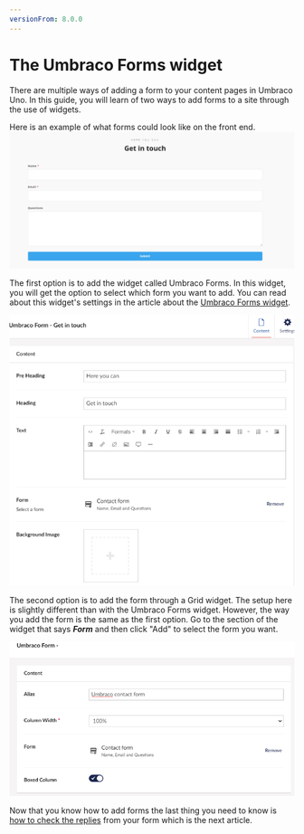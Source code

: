 ```yaml
---
versionFrom: 8.0.0
---
```


# The Umbraco Forms widget

There are multiple ways of adding a form to your content pages in Umbraco Uno. In this guide, you will learn of two ways to add forms to a site through the use of widgets.

Here is an example of what forms could look like on the front end.
![Front end example](images/Frontend-example-forms.png)

The first option is to add the widget called Umbraco Forms. In this widget, you will get the option to select which form you want to add. You can read about this widget's settings in the article about the [Umbraco Forms widget](../../Widgets/Umbraco-Form).

![Regular Umbraco Forms](images/Umbraco-forms.png)

The second option is to add the form through a Grid widget. The setup here is slightly different than with the Umbraco Forms widget. However, the way you add the form is the same as the first option. Go to the section of the widget that says ***Form*** and then click "Add" to select the form you want.

![Grid Umbraco Forms](images/Grid-form-filled.png)

Now that you know how to add forms the last thing you need to know is [how to check the replies](../Replies) from your form which is the next article.
